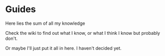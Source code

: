 # Guides

Here lies the sum of all my knowledge

Check the wiki to find out what I know, or what I think I know but probably don't.

Or maybe I'll just put it all in here. I haven't decided yet.
